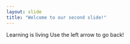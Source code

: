 ```yaml
---
layout: slide
title: "Welcome to our second slide!"
---
```

Learning is living
Use the left arrow to go back!
